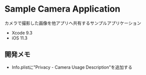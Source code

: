 # Sample Camera Application

カメラで撮影した画像を他アプリへ共有するサンプルアプリケーション

* Xcode 9.3
* iOS 11.3

## 開発メモ  
* Info.plistに"Privacy - Camera Usage Description"を追加する
